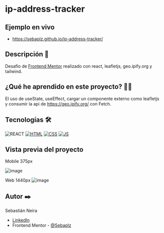 # ip-address-tracker

## Ejemplo en vivo
- https://sebaplz.github.io/ip-address-tracker/

## Descripción 📑
Desafio de [Frontend Mentor](https://www.frontendmentor.io/challenges/ip-address-tracker-I8-0yYAH0) realizado con react, leafletjs, geo.ipify.org y tailwind.

## ¿Qué he aprendido en este proyecto? 🙇🏻 
El uso de useState, useEffect, cargar un componente externo como leafletjs y consumir la api de https://geo.ipify.org/ con Fetch.

## Tecnologías 🛠
![REACT](https://img.shields.io/badge/React-20232A?style=for-the-badge&logo=react&logoColor=61DAFB)
[![HTML](https://img.shields.io/badge/HTML5-E34F26?style=for-the-badge&logo=html5&logoColor=white)](https://es.wikipedia.org/wiki/HTML5)
[![CSS](https://img.shields.io/badge/CSS3-1572B6?style=for-the-badge&logo=css3&logoColor=white)](https://es.wikipedia.org/wiki/CSS)
[![JS](https://img.shields.io/badge/JavaScript-F7DF1E?style=for-the-badge&logo=javascript&logoColor=black)](https://es.wikipedia.org/wiki/JavaScript)

## Vista previa del proyecto
Mobile 375px

![image](https://user-images.githubusercontent.com/51845541/198332820-c69fee33-bd3a-4d5c-8f0a-4bdc9f9f2bad.png)

Web 1440px
![image](https://user-images.githubusercontent.com/51845541/198332968-c83d4389-2c47-45c8-839f-2a53c19cd61a.png)

## Autor ✒️
Sebastián Neira
- [LinkedIn](https://www.linkedin.com/in/sebastian-neira/)
- Frontend Mentor - [@Sebaplz](https://www.frontendmentor.io/profile/Sebaplz)
